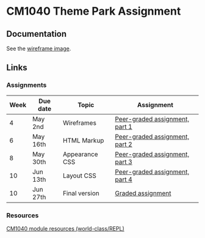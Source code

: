 # CM1040 Theme Park Assignment

## Documentation

See the [wireframe image](docs/wireframe.md).

## Links

### Assignments

| Week | Due date | Topic          | Assignment                                                                                                                                       |
|------|----------|----------------|--------------------------------------------------------------------------------------------------------------------------------------------------|
| 4    | May 2nd  | Wireframes     | [Peer-graded assignment, part 1](https://www.coursera.org/learn/uol-web-development/peer/wdmrv/2-4-3-team-assignment-part-1)                     |
| 6    | May 16th | HTML Markup    | [Peer-graded assignment, part 2](https://www.coursera.org/learn/uol-web-development/peer/HnFDm/3-4-3-team-assignment-part-2)                     |
| 8    | May 30th | Appearance CSS | [Peer-graded assignment, part 3](https://www.coursera.org/learn/uol-web-development/peer/m9n6m/4-4-3-team-assignment-part-3)                     |
| 10   | Jun 13th | Layout CSS     | [Peer-graded assignment, part 4](https://www.coursera.org/learn/uol-web-development/peer/29KDq/5-4-3-team-assignment-part-4)                     |
| 10 | Jun 27th | Final version | [Graded assignment](https://www.coursera.org/learn/uol-web-development/irt/XYqv7/coursework-1-1-a-single-bundled-team-assignment-submission-001) |

### Resources

[CM1040 module resources (world-class/REPL)](https://github.com/world-class/REPL/tree/master/modules/level-4/cm-1040-web-development)
